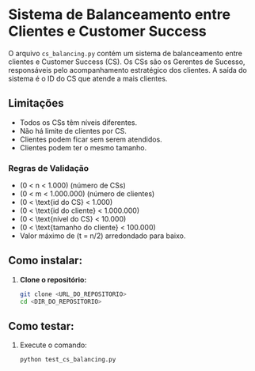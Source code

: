 # Sistema de Balanceamento entre Clientes e Customer Success

O arquivo `cs_balancing.py` contém um sistema de balanceamento entre clientes e Customer Success (CS). Os CSs são os Gerentes de Sucesso, responsáveis pelo acompanhamento estratégico dos clientes. A saída do sistema é o ID do CS que atende a mais clientes.

## Limitações

- Todos os CSs têm níveis diferentes.
- Não há limite de clientes por CS.
- Clientes podem ficar sem serem atendidos.
- Clientes podem ter o mesmo tamanho.

### Regras de Validação

- \(0 < n < 1.000\) (número de CSs)
- \(0 < m < 1.000.000\) (número de clientes)
- \(0 < \text{id do CS} < 1.000\)
- \(0 < \text{id do cliente} < 1.000.000\)
- \(0 < \text{nível do CS} < 10.000\)
- \(0 < \text{tamanho do cliente} < 100.000\)
- Valor máximo de \(t = n/2\) arredondado para baixo.

## Como instalar: 

1. **Clone o repositório:**
   ```bash
   git clone <URL_DO_REPOSITORIO>
   cd <DIR_DO_REPOSITORIO>

## Como testar: 
1. Execute o comando:
   ```bash
   python test_cs_balancing.py
